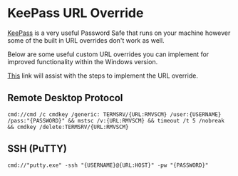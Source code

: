 # KeePass URL Override

[KeePass](https://keepass.info) is a very useful Password Safe that runs on your machine however some of the built in URL overrides don't work as well. 

Below are some useful custom URL overrides you can implement for improved functionality within the Windows version.

[This](https://keepass.info/help/base/autourl.html) link will assist with the steps to implement the URL override. 

## Remote Desktop Protocol

```
cmd://cmd /c cmdkey /generic: TERMSRV/{URL:RMVSCM} /user:{USERNAME} /pass:"{PASSWORD}" && mstsc /v:{URL:RMVSCM} && timeout /t 5 /nobreak && cmdkey /delete:TERMSRV/{URL:RMVSCM}
```

## SSH (PuTTY)

```
cmd://"putty.exe" -ssh "{USERNAME}@{URL:HOST}" -pw "{PASSWORD}" 
```